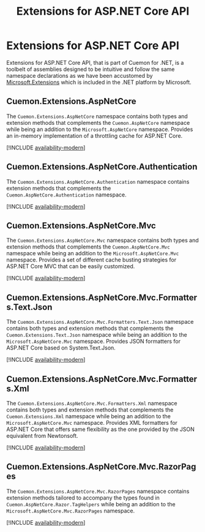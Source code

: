 ﻿---
uid: extensions-aspnet-md
title: Extensions for ASP.NET Core API
---
# Extensions for ASP.NET Core API

Extensions for ASP.NET Core API, that is part of Cuemon for .NET, is a toolbelt of assemblies designed to be intuitive and follow the same namespace declarations as we have been accustomed by [Microsoft.Extensions](https://docs.microsoft.com/en-us/dotnet/api/?view=dotnet-plat-ext-8.0) which is included in the .NET platform by Microsoft.

## Cuemon.Extensions.AspNetCore

The `Cuemon.Extensions.AspNetCore` namespace contains both types and extension methods that complements the `Cuemon.AspNetCore` namespace while being an addition to the `Microsoft.AspNetCore` namespace. Provides an in-memory implementation of a throttling cache for ASP.NET Core.

[!INCLUDE [availability-modern](../../../includes/availability-modern.md)]

## Cuemon.Extensions.AspNetCore.Authentication

The `Cuemon.Extensions.AspNetCore.Authentication` namespace contains extension methods that complements the `Cuemon.AspNetCore.Authentication` namespace.

[!INCLUDE [availability-modern](../../../includes/availability-modern.md)]

## Cuemon.Extensions.AspNetCore.Mvc

The `Cuemon.Extensions.AspNetCore.Mvc` namespace contains both types and extension methods that complements the `Cuemon.AspNetCore.Mvc` namespace while being an addition to the `Microsoft.AspNetCore.Mvc` namespace. Provides a set of different cache busting strategies for ASP.NET Core MVC that can be easily customized.

[!INCLUDE [availability-modern](../../../includes/availability-modern.md)]

## Cuemon.Extensions.AspNetCore.Mvc.Formatters.Text.Json

The `Cuemon.Extensions.AspNetCore.Mvc.Formatters.Text.Json` namespace contains both types and extension methods that complements the `Cuemon.Extensions.Text.Json` namespace while being an addition to the `Microsoft.AspNetCore.Mvc` namespace. Provides JSON formatters for ASP.NET Core based on System.Text.Json.

[!INCLUDE [availability-modern](../../../includes/availability-modern.md)]

## Cuemon.Extensions.AspNetCore.Mvc.Formatters.Xml

The `Cuemon.Extensions.AspNetCore.Mvc.Formatters.Xml` namespace contains both types and extension methods that complements the `Cuemon.Extensions.Xml` namespace while being an addition to the `Microsoft.AspNetCore.Mvc` namespace. Provides XML formatters for ASP.NET Core that offers same flexibility as the one provided by the JSON equivalent from Newtonsoft.

[!INCLUDE [availability-modern](../../../includes/availability-modern.md)]

## Cuemon.Extensions.AspNetCore.Mvc.RazorPages

The `Cuemon.Extensions.AspNetCore.Mvc.RazorPages` namespace contains extension methods tailored to accompany the types found in `Cuemon.AspNetCore.Razor.TagHelpers` while being an addition to the `Microsoft.AspNetCore.Mvc.RazorPages` namespace.

[!INCLUDE [availability-modern](../../../includes/availability-modern.md)]